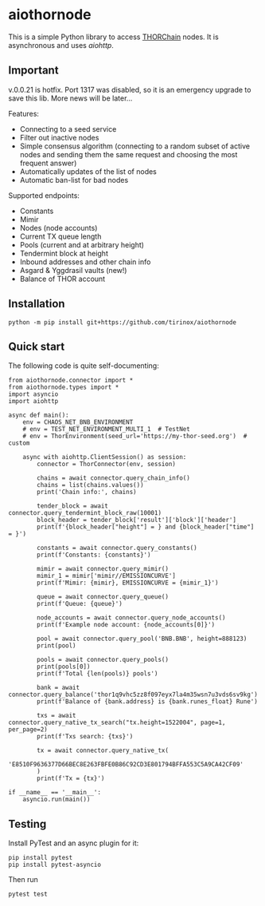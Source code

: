 # aiothornode

This is a simple Python library to access [THORChain](https://thorchain.org/) nodes. It is asynchronous and uses _aiohttp_.

## Important

v.0.0.21 is hotfix. Port 1317 was disabled, so it is an emergency upgrade to save this lib. More news will be later... 

Features:

* Connecting to a seed service
* Filter out inactive nodes
* Simple consensus algorithm (connecting to a random subset of active nodes and sending them the same request and
  choosing the most frequent answer)
* Automatically updates of the list of nodes
* Automatic ban-list for bad nodes

Supported endpoints:

* Constants
* Mimir
* Nodes (node accounts)
* Current TX queue length
* Pools (current and at arbitrary height)
* Tendermint block at height
* Inbound addresses and other chain info
* Asgard & Yggdrasil vaults (new!)
* Balance of THOR account

## Installation

`python -m pip install git+https://github.com/tirinox/aiothornode`

## Quick start


The following code is quite self-documenting:

```
from aiothornode.connector import *
from aiothornode.types import *
import asyncio
import aiohttp

async def main():
    env = CHAOS_NET_BNB_ENVIRONMENT
    # env = TEST_NET_ENVIRONMENT_MULTI_1  # TestNet
    # env = ThorEnvironment(seed_url='https://my-thor-seed.org')  # custom
    
    async with aiohttp.ClientSession() as session:
        connector = ThorConnector(env, session)
        
        chains = await connector.query_chain_info()
        chains = list(chains.values())
        print('Chain info:', chains)
        
        tender_block = await connector.query_tendermint_block_raw(10001)
        block_header = tender_block['result']['block']['header']
        print(f'{block_header["height"] = } and {block_header["time"] = }')

        constants = await connector.query_constants()
        print(f'Constants: {constants}')
        
        mimir = await connector.query_mimir()
        mimir_1 = mimir['mimir//EMISSIONCURVE']
        print(f'Mimir: {mimir}, EMISSIONCURVE = {mimir_1}')

        queue = await connector.query_queue()
        print(f'Queue: {queue}')

        node_accounts = await connector.query_node_accounts()
        print(f'Example node account: {node_accounts[0]}')

        pool = await connector.query_pool('BNB.BNB', height=888123)
        print(pool)

        pools = await connector.query_pools()
        print(pools[0])
        print(f'Total {len(pools)} pools')
        
        bank = await connector.query_balance('thor1q9vhc5zz8f097eyx7la4m35wsn7u3vds6sv9kg')
        print(f'Balance of {bank.address} is {bank.runes_float} Rune')
        
        txs = await connector.query_native_tx_search("tx.height=1522004", page=1, per_page=2)
        print(f'Txs search: {txs}')
        
        tx = await connector.query_native_tx(
            'E8510F9636377D66BEC8E263FBFE0B86C92CD3E801794BFFA553C5A9CA42CF09'
        )
        print(f'Tx = {tx}')

if __name__ == '__main__':
    asyncio.run(main())
```

## Testing

Install PyTest and an async plugin for it:

```
pip install pytest
pip install pytest-asyncio
```

Then run

```
pytest test
```
